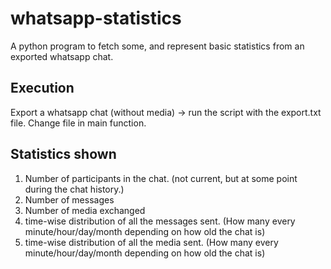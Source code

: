 # whatsapp-statistics
A python program to fetch some, and represent basic statistics from an exported whatsapp chat.

## Execution
Export a whatsapp chat (without media) -> run the script with the export.txt file. Change file in main function.

## Statistics shown
1. Number of participants in the chat. (not current, but at some point during the chat history.)
2. Number of messages
3. Number of media exchanged
4. time-wise distribution of all the messages sent. (How many every minute/hour/day/month depending on how old the chat is)
5. time-wise distribution of all the media sent. (How many every minute/hour/day/month depending on how old the chat is)
